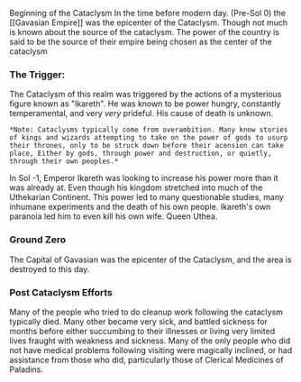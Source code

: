 Beginning of the Cataclysm
	In the time before modern day. (Pre-Sol 0) the [[Gavasian Empire]] was the epicenter of the Cataclysm. Though not much is known about the source of the cataclysm. The power of the country is said to be the source of their empire being chosen as the center of the cataclysm

### The Trigger:
The Cataclysm of this realm was triggered by the actions of a mysterious figure known as "Ikareth". He was known to be power hungry, constantly temperamental, and very *very* prideful. His cause of death is unknown.

	*Note: Cataclysms typically come from overambition. Many know stories of kings and wizards attempting to take on the power of gods to usurp their thrones, only to be struck down before their acension can take place, Either by gods, through power and destruction, or quietly, through their own peoples.*

In Sol -1, Emperor Ikareth was looking to increase his power more than it was already at. Even though his kingdom stretched into much of the Uthekarian Continent. This power led to many questionable studies, many inhumane experiments and the death of his own people. Ikareth's own paranoia led him to even kill his own wife. Queen Uthea.

### Ground Zero
The Capital of Gavasian was the epicenter of the Cataclysm, and the area is destroyed to this day.

### Post Cataclysm Efforts
Many of the people who tried to do cleanup work following the cataclysm typically died. Many other became very sick, and battled sickness for months before either succumbing to their illnesses or living very limited lives fraught with weakness and sickness. Many of the only people who did not have medical problems following visiting were magically inclined, or had assistance from those who did, particularly those of Clerical Medicines of Paladins.
